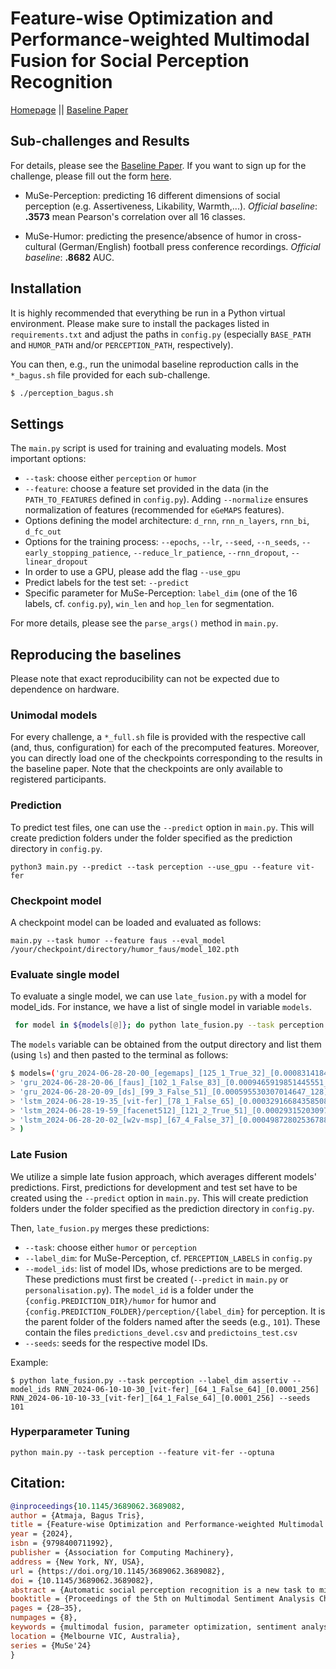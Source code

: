 # Feature-wise Optimization and Performance-weighted Multimodal Fusion for Social Perception Recognition

[Homepage](https://www.muse-challenge.org) || [Baseline Paper](https://www.researchgate.net/publication/380664467_The_MuSe_2024_Multimodal_Sentiment_Analysis_Challenge_Social_Perception_and_Humor_Recognition)


## Sub-challenges and Results 
For details, please see the [Baseline Paper](https://www.researchgate.net/publication/380664467_The_MuSe_2024_Multimodal_Sentiment_Analysis_Challenge_Social_Perception_and_Humor_Recognition). If you want to sign up for the challenge, please fill out the form 
[here](https://www.muse-challenge.org/challenge/participate).

* MuSe-Perception: predicting 16 different dimensions of social perception (e.g. Assertiveness, Likability, Warmth,...). 
 *Official baseline*: **.3573** mean Pearson's correlation over all 16 classes.

* MuSe-Humor: predicting the presence/absence of humor in cross-cultural (German/English) football press conference recordings. 
*Official baseline*: **.8682** AUC.


## Installation
It is highly recommended that everything be run in a Python virtual environment. Please make sure to install the packages listed 
in ``requirements.txt`` and adjust the paths in `config.py` (especially ``BASE_PATH`` and ``HUMOR_PATH`` and/or ``PERCEPTION_PATH``, respectively). 

You can then, e.g., run the unimodal baseline reproduction calls in the ``*_bagus.sh`` file provided for each sub-challenge.  

```bash
$ ./perception_bagus.sh
```

## Settings
The ``main.py`` script is used for training and evaluating models.  Most important options:
* ``--task``: choose either `perception` or `humor` 
* ``--feature``: choose a feature set provided in the data (in the ``PATH_TO_FEATURES`` defined in ``config.py``). Adding 
``--normalize`` ensures normalization of features (recommended for ``eGeMAPS`` features).
* Options defining the model architecture: ``d_rnn``, ``rnn_n_layers``, ``rnn_bi``, ``d_fc_out``
* Options for the training process: ``--epochs``, ``--lr``, ``--seed``,  ``--n_seeds``, ``--early_stopping_patience``,
``--reduce_lr_patience``,   ``--rnn_dropout``, ``--linear_dropout``
* In order to use a GPU, please add the flag ``--use_gpu``
* Predict labels for the test set: ``--predict``
* Specific parameter for MuSe-Perception: ``label_dim`` (one of the 16 labels, cf. ``config.py``), ``win_len`` and ``hop_len`` for segmentation.

For more details, please see the ``parse_args()`` method in ``main.py``.

## Reproducing the baselines 
Please note that exact reproducibility can not be expected due to dependence on hardware. 
### Unimodal models
For every challenge, a ``*_full.sh`` file is provided with the respective call (and, thus, configuration) for each of the precomputed features.
Moreover, you can directly load one of the checkpoints corresponding to the results in the baseline paper. Note that 
the checkpoints are only available to registered participants. 


### Prediction
To predict test files, one can use the ``--predict`` option in ``main.py``. This will create prediction folders under the folder specified as the prediction directory in ``config.py``.

```
python3 main.py --predict --task perception --use_gpu --feature vit-fer
```

### Checkpoint model
A checkpoint model can be loaded and evaluated as follows:

``` 
main.py --task humor --feature faus --eval_model /your/checkpoint/directory/humor_faus/model_102.pth
``` 

### Evaluate single model
To evaluate a single model, we can use `late_fusion.py` with a model for model_ids. For instance, we have a list of single model in variable `models`.

```bash
 for model in ${models[@]}; do python late_fusion.py --task perception --label_dim dominant --model_ids $model --seeds 107; done
 ```
 The `models` variable can be obtained from the output directory and list them (using `ls`) and then pasted to the terminal as follows:

 ```bash
 $ models=('gru_2024-06-28-20-00_[egemaps]_[125_1_True_32]_[0.0008314184545955257_64]'
> 'gru_2024-06-28-20-06_[faus]_[102_1_False_83]_[0.0009465919851445551_256]'
> 'gru_2024-06-28-20-09_[ds]_[99_3_False_51]_[0.000595530307014647_128]'
> 'lstm_2024-06-28-19-35_[vit-fer]_[78_1_False_65]_[0.00032916684358508247_256]'
> 'lstm_2024-06-28-19-59_[facenet512]_[121_2_True_51]_[0.00029315203097385074_256]'
> 'lstm_2024-06-28-20-02_[w2v-msp]_[67_4_False_37]_[0.0004987280253678834_256]'
> )
```

### Late Fusion
We utilize a simple late fusion approach, which averages different models' predictions. 
First, predictions for development and test set have to be created using the ``--predict`` option in ``main.py``. 
This will create prediction folders under the folder specified as the prediction directory in ``config.py``.

Then, ``late_fusion.py`` merges these predictions:
* ``--task``: choose either `humor` or `perception` 
* ``--label_dim``: for MuSe-Perception, cf. ``PERCEPTION_LABELS`` in ``config.py``
* ``--model_ids``: list of model IDs, whose predictions are to be merged. These predictions must first be created (``--predict`` in ``main.py`` or ``personalisation.py``). 
  The `model_id` is a folder under the ``{config.PREDICTION_DIR}/humor`` for humor and ``{config.PREDICTION_FOLDER}/perception/{label_dim}`` for perception. 
  It is the parent folder of the folders named after the seeds (e.g., ``101``). These contain the files ``predictions_devel.csv`` and ``predictoins_test.csv``
* ``--seeds``: seeds for the respective model IDs.  

Example:  
```
$ python late_fusion.py --task perception --label_dim assertiv --model_ids RNN_2024-06-10-10-30_[vit-fer]_[64_1_False_64]_[0.0001_256] RNN_2024-06-10-10-33_[vit-fer]_[64_1_False_64]_[0.0001_256] --seeds 101
```

### Hyperparameter Tuning

```
python main.py --task perception --feature vit-fer --optuna
```


##  Citation:

```bibtex
@inproceedings{10.1145/3689062.3689082,
author = {Atmaja, Bagus Tris},
title = {Feature-wise Optimization and Performance-weighted Multimodal Fusion for Social Perception Recognition},
year = {2024},
isbn = {9798400711992},
publisher = {Association for Computing Machinery},
address = {New York, NY, USA},
url = {https://doi.org/10.1145/3689062.3689082},
doi = {10.1145/3689062.3689082},
abstract = {Automatic social perception recognition is a new task to mimic the measurement of human traits, which was previously done by humans via questionnaires. We evaluated unimodal and multimodal systems to predict agentive and communal traits from the LMU-ELP dataset. We optimized variants of recurrent neural networks from each feature from audio and video data and then fused them to predict the traits. Results on the development set show a consistent trend that multimodal fusion outperforms unimodal systems. The performance-weighted fusion also consistently outperforms mean and maximum fusions. We found two important factors that influence the performance of performance-weighted fusion. These factors are normalization and the number of models.},
booktitle = {Proceedings of the 5th on Multimodal Sentiment Analysis Challenge and Workshop: Social Perception and Humor},
pages = {28–35},
numpages = {8},
keywords = {multimodal fusion, parameter optimization, sentiment analysis, social perception},
location = {Melbourne VIC, Australia},
series = {MuSe'24}
}
```
